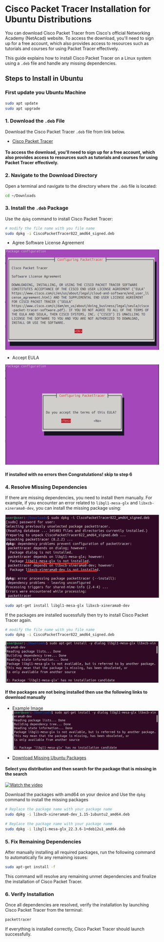 # Cisco Packet Tracer Installation for Ubuntu Distributions
You can download Cisco Packet Tracer from Cisco's official Networking Academy (NetAcad) website. To access the download, you'll need to sign up for a free account, which also provides access to resources such as tutorials and courses for using Packet Tracer effectively.


This guide explains how to install Cisco Packet Tracer on a Linux system using a `.deb` file and handle any missing dependencies.

## Steps to Install in Ubuntu

### First update you Ubuntu Machine
```bash
sudo apt update
sudo apt upgrade
```

### 1. Download the `.deb` File
Download the Cisco Packet Tracer `.deb` file from link below.

- [Cisco Packet Tracer](https://legacy.netacad.com/portal/resources/packet-tracer)
#### To access the download, you'll need to sign up for a free account, which also provides access to resources such as tutorials and courses for using Packet Tracer effectively.

### 2. Navigate to the Download Directory
Open a terminal and navigate to the directory where the `.deb` file is located:

```bash
cd ~/Downloads
```

### 3. Install the `.deb` Package

Use the `dpkg` command to install Cisco Packet Tracer:

```bash
# modify the file name with you file name
sudo dpkg -i CiscoPacketTracer822_amd64_signed.deb
```
- Agree Software License Agreement
  
![Installation Image1](https://github.com/iamthemag/Cisco-Packet-Tracer-Linux/blob/main/content/install1.png)

- Accept EULA
  
![Installation Image 2](https://github.com/iamthemag/Cisco-Packet-Tracer-Linux/blob/main/content/install2.png)

#### If installed with no errors then Congratulations! skip to step 6

### 4. Resolve Missing Dependencies

If there are missing dependencies, you need to install them manually. For example, if you encounter an error related to `libgl1-mesa-glx` and `libxcb-xinerama0-dev`, you can install the missing package using:

![Installation error](https://github.com/iamthemag/Cisco-Packet-Tracer-Linux/blob/main/content/install_error1.png)

```bash
sudo apt-get install libgl1-mesa-glx libxcb-xinerama0-dev
```

If the packages are installed sucessfully then try to install Cisco Packet Tracer again.

```bash
# modify the file name with you file name
sudo dpkg -i CiscoPacketTracer822_amd64_signed.deb
```

![Package Error Image](https://github.com/iamthemag/Cisco-Packet-Tracer-Linux/blob/main/content/package_fail.png)

#### If the packages are not being installed then use the following links to download manually
- Example Image
![Package Error Image](https://github.com/iamthemag/Cisco-Packet-Tracer-Linux/blob/main/content/package_fail.png)


- [ Download Missing Ubuntu Packages](https://ubuntu.pkgs.org/)

#### Select you distribution and then search for the package that is missing in the search

[![Watch the video](https://img.youtube.com/vi/VIDEO_ID/hqdefault.jpg)](https://github.com/iamthemag/Cisco-Packet-Tracer-Linux/blob/main/content/download_process.mp4)


Download the packages with amd64 on your device and Use the `dpkg` command to install the missing packages

```bash
# Replace the package name with your package name
sudo dpkg -i libxcb-xinerama0-dev_1.15-1ubuntu2_amd64.deb
```
```bash
# Replace the package name with your package name
sudo dpkg -i libgl1-mesa-glx_22.3.6-1+deb12u1_amd64.deb
```

### 5. Fix Remaining Dependencies

After manually installing all required packages, run the following command to automatically fix any remaining issues:

```bash
sudo apt-get install -f
```

This command will resolve any remaining unmet dependencies and finalize the installation of Cisco Packet Tracer.

### 6. Verify Installation

Once all dependencies are resolved, verify the installation by launching Cisco Packet Tracer from the terminal:

```bash
packettracer
```
If everything is installed correctly, Cisco Packet Tracer should launch successfully.

